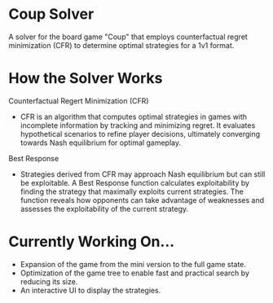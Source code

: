 # Coup Solver
A solver for the board game "Coup" that employs counterfactual regret minimization (CFR) to determine optimal strategies for a 1v1 format.

# How the Solver Works
Counterfactual Regert Minimization (CFR)
* CFR is an algorithm that computes optimal strategies in games with incomplete information by tracking and minimizing regret. It evaluates hypothetical scenarios to refine player decisions, ultimately converging towards Nash equilibrium for optimal gameplay.

Best Response
* Strategies derived from CFR may approach Nash equilibrium but can still be exploitable. A Best Response function calculates exploitability by finding the strategy that maximally exploits current strategies. The function reveals how opponents can take advantage of weaknesses and assesses the exploitability of the current strategy.

# Currently Working On...
* Expansion of the game from the mini version to the full game state.
* Optimization of the game tree to enable fast and practical search by reducing its size.
* An interactive UI to display the strategies.
